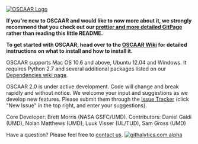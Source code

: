 [![OSCAAR Logo](http://www.astro.umd.edu/~bmorris3/oscaar/READMEheader.png)](http://oscaar.github.io)

**If you're new to OSCAAR and would like to now more about it, we strongly recommend that you check out our [prettier and more detailed GitPage](http://oscaar.github.io) rather than reading this little README.**

**To get started with OSCAAR, head over to the [OSCAAR Wiki](https://github.com/OSCAAR/OSCAAR/wiki) for detailed instructions on what to install and how to install it.**

OSCAAR supports Mac OS 10.6 and above, Ubuntu 12.04 and Windows. It requires Python 2.7 and several additional packages listed on our [Dependencies wiki page](https://github.com/OSCAAR/OSCAAR/wiki/Dependencies).

OSCAAR 2.0 is under active development. Code will change and break rapidly and without notice. We welcome your input and suggestions as we develop new features. Please submit them through the [Issue Tracker](https://github.com/OSCAAR/OSCAAR/issues) (click "New Issue" in the top right, and enter your suggestions).

Core Developer: Brett Morris (NASA GSFC/UMD). Contributors: Daniel Galdi (UMD), Nolan Matthews (UMD), Luuk Visser (UL/TUD), Sam Gross (UMD)

Have a question? Please feel free to [contact us](mailto:oscaarteam@gmail.com).
[![githalytics.com alpha](https://cruel-carlota.pagodabox.com/7bf676f68b5b347639ec11e4d9ba5185 "githalytics.com")](http://githalytics.com/OSCAAR/OSCAAR)
